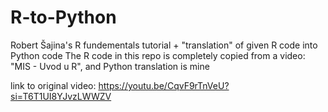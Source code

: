 # R-to-Python
Robert Šajina's R fundementals tutorial + "translation" of given R code into Python code
The R code in this repo is completely copied from a video: "MIS - Uvod u R", and Python translation is mine

link to original video: https://youtu.be/CqvF9rTnVeU?si=T6T1UI8YJvzLWWZV
